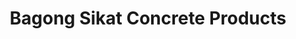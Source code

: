 ---
title: "Bagong Sikat Concrete Products"
url: /pateros/bagong-sikat-concrete-products/
shop: hardware
---